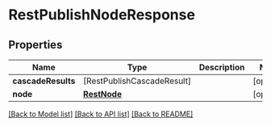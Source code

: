 # RestPublishNodeResponse

## Properties
Name | Type | Description | Notes
------------ | ------------- | ------------- | -------------
**cascadeResults** | [RestPublishCascadeResult] |  | [optional] 
**node** | [**RestNode**](RestNode.md) |  | [optional] 

[[Back to Model list]](../README.md#documentation-for-models) [[Back to API list]](../README.md#documentation-for-api-endpoints) [[Back to README]](../README.md)


